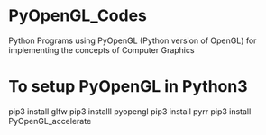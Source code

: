 # PyOpenGL_Codes
Python Programs using PyOpenGL (Python version of OpenGL) for implementing the concepts of Computer Graphics


# To setup PyOpenGL in Python3

pip3 install glfw
pip3 installl pyopengl
pip3 install pyrr
pip3 install PyOpenGL_accelerate
